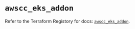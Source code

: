 # `awscc_eks_addon`

Refer to the Terraform Registory for docs: [`awscc_eks_addon`](https://registry.terraform.io/providers/hashicorp/awscc/0.70.0/docs/resources/eks_addon).
